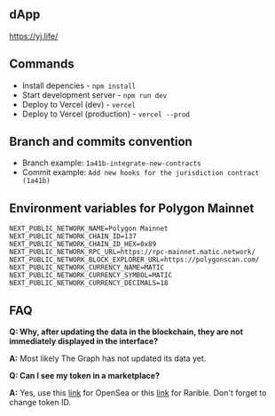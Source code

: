 ## dApp

https://yj.life/

## Commands

- Install depencies - `npm install`
- Start development server - `npm run dev`
- Deploy to Vercel (dev) - `vercel`
- Deploy to Vercel (production) - `vercel --prod`

## Branch and commits convention

- Branch example: `1a41b-integrate-new-contracts`
- Commit example: `Add new hooks for the jurisdiction contract (1a41b)`

## Environment variables for Polygon Mainnet

```
NEXT_PUBLIC_NETWORK_NAME=Polygon Mainnet
NEXT_PUBLIC_NETWORK_CHAIN_ID=137
NEXT_PUBLIC_NETWORK_CHAIN_ID_HEX=0x89
NEXT_PUBLIC_NETWORK_RPC_URL=https://rpc-mainnet.matic.network/
NEXT_PUBLIC_NETWORK_BLOCK_EXPLORER_URL=https://polygonscan.com/
NEXT_PUBLIC_NETWORK_CURRENCY_NAME=MATIC
NEXT_PUBLIC_NETWORK_CURRENCY_SYMBOL=MATIC
NEXT_PUBLIC_NETWORK_CURRENCY_DECIMALS=18
```

## FAQ

**Q: Why, after updating the data in the blockchain, they are not immediately displayed in the interface?**

**A:** Most likely The Graph has not updated its data yet.

**Q: Can I see my token in a marketplace?**

**A:** Yes, use this [link](https://testnets.opensea.io/assets/0xab4b21d7651b1484986e1d2790b125be8b6c460b/1) for OpenSea or this [link](https://rinkeby.rarible.com/token/0xab4b21d7651b1484986e1d2790b125be8b6c460b:1) for Rarible. Don't forget to change token ID.
